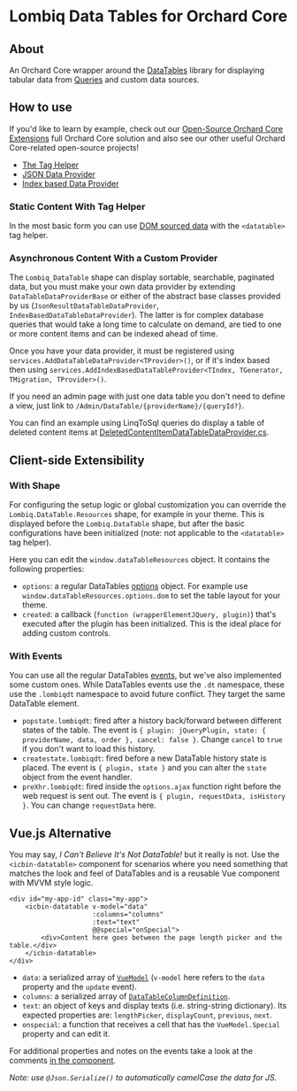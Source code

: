 # Lombiq Data Tables for Orchard Core



## About

An Orchard Core wrapper around the [DataTables](https://datatables.net/) library for displaying tabular data from [Queries](https://docs.orchardcore.net/en/dev/docs/reference/modules/Queries/) and custom data sources. 


## How to use


If you'd like to learn by example, check out our [Open-Source Orchard Core Extensions](https://github.com/Lombiq/Open-Source-Orchard-Core-Extensions) full Orchard Core solution and also see our other useful Orchard Core-related open-source projects!
- [The <datatable> Tag Helper](Lombiq.DataTables.Samples/Views/Sample/DataTableTagHelper.cshtml)
- [JSON Data Provider](Lombiq.DataTables.Samples/Services/SampleJsonResultDataTableDataProvider.cs)
- [Index based Data Provider](Lombiq.DataTables.Samples/Services/)

### Static Content With Tag Helper

In the most basic form you can use [DOM sourced data](https://datatables.net/examples/data_sources/dom.html) with the `<datatable>` tag helper.


### Asynchronous Content With a Custom Provider

The `Lombiq_DataTable` shape can display sortable, searchable, paginated data, but you must make your own data provider by extending `DataTableDataProviderBase` or either of the abstract base classes provided by us (`JsonResultDataTableDataProvider`, `IndexBasedDataTableDataProvider`). The latter is for complex database queries that would take a long time to calculate on demand, are tied to one or more content items and can be indexed ahead of time.

Once you have your data provider, it must be registered using `services.AddDataTableDataProvider<TProvider>()`, or if it's index based then using `services.AddIndexBasedDataTableProvider<TIndex, TGenerator, TMigration, TProvider>()`.

If you need an admin page with just one data table you don't need to define a view, just link to `/Admin/DataTable/{providerName}/{queryId?}`.

You can find an example using LinqToSql queries do display a table of deleted content items at [DeletedContentItemDataTableDataProvider.cs](Lombiq.DataTables/Services/DeletedContentItemDataTableDataProvider.cs).


## Client-side Extensibility


### With Shape

For configuring the setup logic or global customization you can override the `Lombiq.DataTable.Resources` shape, for example in your theme. This is displayed before the `Lombiq.DataTable` shape, but after the basic configurations have been initialized (note: not applicable to the `<datatable>` tag helper).

Here you can edit the `window.dataTableResources` object. It contains the following properties:
- `options`: a regular DataTables [options](https://datatables.net/manual/options) object. For example use `window.dataTableResources.options.dom` to set the table layout for your theme.
- `created`: a callback (`function (wrapperElementJQuery, plugin)`) that's executed after the plugin has been initialized. This is the ideal place for adding custom controls.


### With Events

You can use all the regular DataTables [events](https://datatables.net/manual/events), but we've also implemented some custom ones. While DataTables events use the `.dt` namespace, these use the `.lombiqdt` namespace to avoid future conflict. They target the same DataTable element.

- `popstate.lombiqdt`: fired after a history back/forward between different states of the table. The event is `{ plugin: jQueryPlugin, state: { providerName, data, order }, cancel: false }`. Change `cancel` to `true` if you don't want to load this history.
- `createstate.lombiqdt`: fired before a new DataTable history state is placed. The event is `{ plugin, state }` and you can alter the `state` object from the event handler.
- `preXhr.lombiqdt`: fired inside the `options.ajax` function right before the web request is sent out. The event is `{ plugin, requestData, isHistory }`. You can change `requestData` here.


## Vue.js Alternative

You may say, _I Can't Believe It's Not DataTable!_ but it really is not. Use the `<icbin-datatable>` component for scenarios where you need something that matches the look and feel of DataTables and is a reusable Vue component with MVVM style logic.

```vue
<div id="my-app-id" class="my-app">
    <icbin-datatable v-model="data"
                     :columns="columns"
                     :text="text"
                     @@special="onSpecial">
        <div>Content here goes between the page length picker and the table.</div>
    </icbin-datatable>
</div>
```


- `data`: a serialized array of [`VueModel`](Lombiq.DataTables/Models/VueModel.cs) (`v-model` here refers to the `data` property and the `update` event).
- `columns`: a serialized array of [`DataTableColumnDefinition`](Lombiq.DataTables/Models/DataTableColumnDefinition.cs).
- `text`: an object of keys and display texts (i.e. string-string dictionary). Its expected properties are: `lengthPicker`, `displayCount`, `previous`, `next`.
- `onspecial`: a function that receives a cell that has the `VueModel.Special` property and can edit it.

For additional properties and notes on the events take a look at the comments [in the component](Lombiq.DataTables/Assets/Scripts/icbin-datatable.js).

_Note: use `@Json.Serialize()` to automatically camelCase the data for JS._

